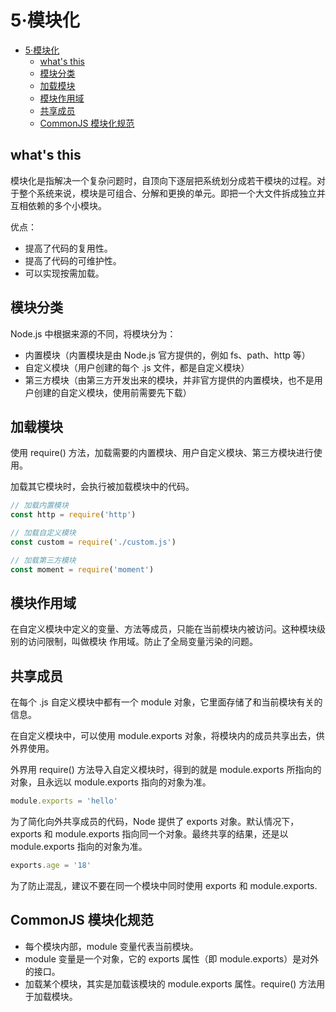 # 5·模块化

- [5·模块化](#5模块化)
  - [what's this](#whats-this)
  - [模块分类](#模块分类)
  - [加载模块](#加载模块)
  - [模块作用域](#模块作用域)
  - [共享成员](#共享成员)
  - [CommonJS 模块化规范](#commonjs-模块化规范)


## what's this

模块化是指解决一个复杂问题时，自顶向下逐层把系统划分成若干模块的过程。对于整个系统来说，模块是可组合、分解和更换的单元。即把一个大文件拆成独立并互相依赖的多个小模块。

优点：

- 提高了代码的复用性。
- 提高了代码的可维护性。
- 可以实现按需加载。

## 模块分类

Node.js 中根据来源的不同，将模块分为：

- 内置模块（内置模块是由 Node.js 官方提供的，例如 fs、path、http 等）
- 自定义模块（用户创建的每个 .js 文件，都是自定义模块）
- 第三方模块（由第三方开发出来的模块，并非官方提供的内置模块，也不是用户创建的自定义模块，使用前需要先下载）

## 加载模块

使用 require() 方法，加载需要的内置模块、用户自定义模块、第三方模块进行使用。

加载其它模块时，会执行被加载模块中的代码。

```js
// 加载内置模块
const http = require('http')

// 加载自定义模块
const custom = require('./custom.js')

// 加载第三方模块
const moment = require('moment')
```

## 模块作用域

在自定义模块中定义的变量、方法等成员，只能在当前模块内被访问。这种模块级别的访问限制，叫做模块 作用域。防止了全局变量污染的问题。

## 共享成员

在每个 .js 自定义模块中都有一个 module 对象，它里面存储了和当前模块有关的信息。

在自定义模块中，可以使用 module.exports 对象，将模块内的成员共享出去，供外界使用。

外界用 require() 方法导入自定义模块时，得到的就是 module.exports 所指向的对象，且永远以 module.exports 指向的对象为准。

```javascript
module.exports = 'hello'
```

为了简化向外共享成员的代码，Node 提供了 exports 对象。默认情况下，exports 和 module.exports 指向同一个对象。最终共享的结果，还是以 module.exports 指向的对象为准。

```javascript
exports.age = '18'
```

为了防止混乱，建议不要在同一个模块中同时使用 exports 和 module.exports.

##  CommonJS 模块化规范

- 每个模块内部，module 变量代表当前模块。
- module 变量是一个对象，它的 exports 属性（即 module.exports）是对外的接口。
- 加载某个模块，其实是加载该模块的 module.exports 属性。require() 方法用于加载模块。

